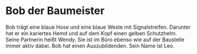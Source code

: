 # Bob der Baumeister

Bob trägt eine blaue Hose und eine blaue Weste mit Signalstreifen. Darunter hat er ein kariertes Hemd und auf dem Kopf einen gelben Schutzhelm.
Seine Partnerin heißt Wendy. Sie ist im Büro ebenso wie auf der Baustelle immer aktiv dabei. Bob hat einen Auszubildenden. Sein Name ist Leo.

